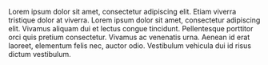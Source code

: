 <div id="about">
  <p>
    Lorem ipsum dolor sit amet, consectetur adipiscing elit. Etiam viverra tristique dolor at viverra. Lorem ipsum dolor sit amet, consectetur adipiscing elit. Vivamus aliquam dui et lectus congue tincidunt. Pellentesque porttitor orci quis pretium consectetur. Vivamus ac venenatis urna. Aenean id erat laoreet, elementum felis nec, auctor odio. Vestibulum vehicula dui id risus dictum vestibulum.
    <br />
    <!-- make it hard for spiders to get my email -->
    <script language=javascript>
      <!-- 
      var showtag="@"
      var showlink="Contact Me";
      var showname="marcheasdfsdfmeon";
      var showhost="gmail.com";
      document.write("<a href="+"mail"+"to:"+showname+showtag+showhost+" "+"class='mustard'"+">"+showlink+"</a>")
      //-->
    </script>
  </p>
</div>